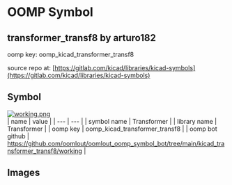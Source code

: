 # OOMP Symbol  
## transformer_transf8  by arturo182  
  
oomp key: oomp_kicad_transformer_transf8  
  
source repo at: [https://gitlab.com/kicad/libraries/kicad-symbols](https://gitlab.com/kicad/libraries/kicad-symbols)  
## Symbol  
  
[![working.png](working_600.png)](working.png)  
| name | value | 
| --- | --- | 
| symbol name | Transformer | 
| library name | Transformer | 
| oomp key | oomp_kicad_transformer_transf8 | 
| oomp bot github | https://github.com/oomlout/oomlout_oomp_symbol_bot/tree/main/kicad_transformer_transf8/working | 
## Images  
